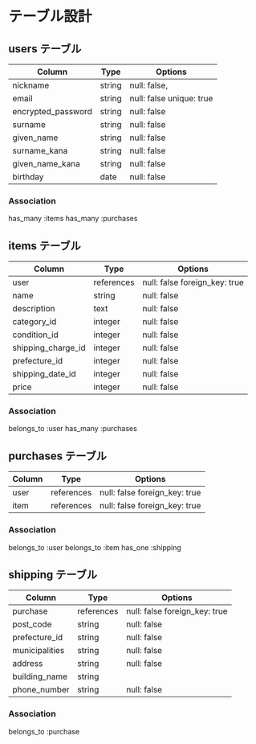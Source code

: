 # テーブル設計

## users テーブル

| Column             | Type   | Options                   |
| ------------------ | ------ | -----------               |
| nickname           | string | null: false,              |
| email              | string | null: false  unique: true |
| encrypted_password | string | null: false               |
| surname            | string | null: false               |
| given_name         | string | null: false               |
| surname_kana       | string | null: false               |
| given_name_kana    | string | null: false               |
| birthday           | date   | null: false               |

### Association
has_many :items
has_many :purchases

## items テーブル

| Column             | Type       | Options                       |
| ------------------ | ------     | -----------                   |
| user               | references | null: false foreign_key: true |
| name               | string     | null: false                   |
| description        | text       | null: false                   |
| category_id        | integer    | null: false                   |
| condition_id       | integer    | null: false                   |
| shipping_charge_id | integer    | null: false                   |
| prefecture_id      | integer    | null: false                   |
| shipping_date_id   | integer    | null: false                   |
| price              | integer    | null: false                   |

### Association
belongs_to :user
has_many :purchases

## purchases テーブル

| Column             | Type       | Options                       |
| ------------------ | ------     | -----------                   |
| user               | references | null: false foreign_key: true |
| item               | references | null: false foreign_key: true |

### Association
belongs_to :user
belongs_to :item
has_one :shipping

## shipping テーブル

| Column             | Type       | Options                       |
| ------------------ | ------     | -----------                   |
| purchase           | references | null: false foreign_key: true |
| post_code          | string     | null: false                   |
| prefecture_id      | string     | null: false                   |
| municipalities     | string     | null: false                   |
| address            | string     | null: false                   |
| building_name      | string     |                               |
| phone_number       | string     | null: false                   |

### Association
belongs_to :purchase
